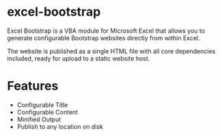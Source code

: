 # excel-bootstrap

Excel Bootstrap is a VBA module for Microsoft Excel that allows you to generate configurable Bootstrap websites directly from within Excel.

The website is published as a single HTML file with all core dependencies included, ready for upload to a static website host.

# Features

* Configurable Title
* Configurable Content
* Minified Output
* Publish to any location on disk
